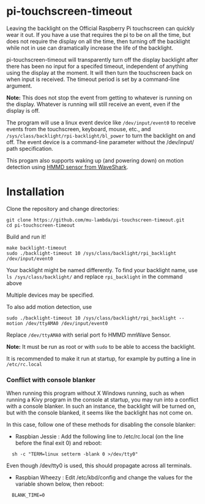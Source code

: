 # pi-touchscreen-timeout
Leaving the backlight on the Official Raspberry Pi touchscreen can quickly wear it out.
If you have a use that requires the pi to be on all the time, but does not require the
display on all the time, then turning off the backlight while not in use can dramatically
increase the life of the backlight.

pi-touchscreen-timeout will transparently turn off the display backlight after there 
has been no input for a specifed timeout, independent of anything using the display
at the moment. It will then turn the touchscreen back on when input is received. The
timeout period is set by a command-line argument.

**Note:** This does not stop the event from getting to whatever is running on the
display. Whatever is running will still receive an event, even if the display
is off.

The program will use a linux event device like `/dev/input/event0` to receive events
from the touchscreen, keyboard, mouse, etc., and `/sys/class/backlight/rpi-backlight/bl_power`
to turn the backlight on and off. The event device is a command-line parameter without the
/dev/input/ path specification.

This progam also supports waking up (and powering down) on motion detection using 
[HMMD sensor from WaveShark](https://www.waveshare.com/hmmd-mmwave-sensor.htm).


# Installation

Clone the repository and change directories:
```
git clone https://github.com/mu-lambda/pi-touchscreen-timeout.git
cd pi-touchscreen-timeout
```

Build and run it!
```
make backlight-timeout
sudo ./backlight-timeout 10 /sys/class/backlight/rpi_backlight /dev/input/event0
```
Your backlight might be named differently. To find your backlight name, use `ls /sys/class/backlight/` and replace `rpi_backlight` in the command above

Multiple devices may be specified.

To also add motion detection, use
```
sudo ./backlight-timeout 10 /sys/class/backlight/rpi_backlight --motion /dev/ttyAMA0 /dev/input/event0
```
Replace `/dev/ttyAMA0` with serial port fo HMMD mmWave Sensor.

**Note:** It must be run as root or with `sudo` to be able to access the backlight.

It is recommended to make it run at startup, for example by putting a line in 
`/etc/rc.local`


### Conflict with console blanker

When running this program without X Windows running, such as when running a Kivy
program in the console at startup, you may run into a conflict with a console 
blanker.  In such an instance, the backlight will be turned on, but with the 
console blanked, it seems like the backlight has not come on.

In this case, follow one of these methods for disabling the console blanker:
   * Raspbian Jessie : 
     Add the following line to /etc/rc.local (on the line before the final exit 0) 
     and reboot:
```
  sh -c "TERM=linux setterm -blank 0 >/dev/tty0"
```

   Even though /dev/tty0 is used, this should propagate across all terminals.

   * Raspbian Wheezy :
     Edit /etc/kbd/config and change the values for the variable shown below, 
     then reboot:
```
  BLANK_TIME=0
```
